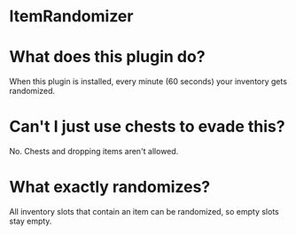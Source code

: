 # ItemRandomizer
# What does this plugin do?
When this plugin is installed, every minute (60 seconds) your inventory gets randomized.
# Can't I just use chests to evade this?
No. Chests and dropping items aren't allowed.
# What exactly randomizes?
All inventory slots that contain an item can be randomized, so empty slots stay empty.
